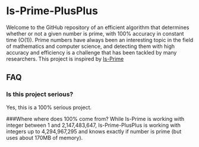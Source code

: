 # Is-Prime-PlusPlus
Welcome to the GitHub repository of an efficient algorithm that determines whether or not a given number is prime, with 100% accuracy in constant time (O(1)). Prime numbers have always been an interesting topic in the field of mathematics and computer science, and detecting them with high accuracy and efficiency is a challenge that has been tackled by many researchers. This project is inspired by [Is-Prime](https://github.com/mawerty/Is-Prime)

## FAQ
### Is this project serious?
Yes, this is a 100% serious project.

###Where where does 100% come from?
While Is-Prime is working with integer between 1 and 2,147,483,647, Is-Prime-PlusPlus is working with integers up to 4,294,967,295 and knows exactly if number is prime (but uses about 170MB of memory).
